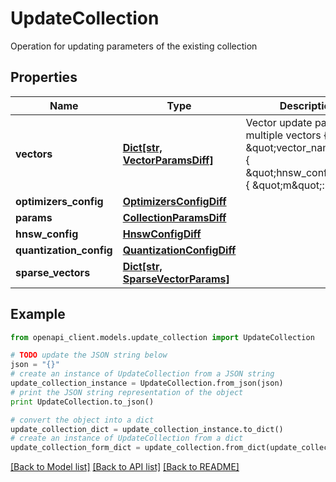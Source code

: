 # UpdateCollection

Operation for updating parameters of the existing collection

## Properties
Name | Type | Description | Notes
------------ | ------------- | ------------- | -------------
**vectors** | [**Dict[str, VectorParamsDiff]**](VectorParamsDiff.md) | Vector update params for multiple vectors  { \&quot;vector_name\&quot;: { \&quot;hnsw_config\&quot;: { \&quot;m\&quot;: 8 } } } | [optional] 
**optimizers_config** | [**OptimizersConfigDiff**](OptimizersConfigDiff.md) |  | [optional] 
**params** | [**CollectionParamsDiff**](CollectionParamsDiff.md) |  | [optional] 
**hnsw_config** | [**HnswConfigDiff**](HnswConfigDiff.md) |  | [optional] 
**quantization_config** | [**QuantizationConfigDiff**](QuantizationConfigDiff.md) |  | [optional] 
**sparse_vectors** | [**Dict[str, SparseVectorParams]**](SparseVectorParams.md) |  | [optional] 

## Example

```python
from openapi_client.models.update_collection import UpdateCollection

# TODO update the JSON string below
json = "{}"
# create an instance of UpdateCollection from a JSON string
update_collection_instance = UpdateCollection.from_json(json)
# print the JSON string representation of the object
print UpdateCollection.to_json()

# convert the object into a dict
update_collection_dict = update_collection_instance.to_dict()
# create an instance of UpdateCollection from a dict
update_collection_form_dict = update_collection.from_dict(update_collection_dict)
```
[[Back to Model list]](../README.md#documentation-for-models) [[Back to API list]](../README.md#documentation-for-api-endpoints) [[Back to README]](../README.md)


